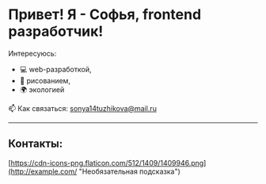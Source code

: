 # Привет! Я - Софья, frontend разработчик!

Интересуюсь:
+ :computer: web-разработкой, 
+ :art: рисованием,
+ :earth_africa: экологией

:mailbox: Как связаться: sonya14tuzhikova@mail.ru

***

## Контакты:

[https://cdn-icons-png.flaticon.com/512/1409/1409946.png](http://example.com/ "Необязательная подсказка")

